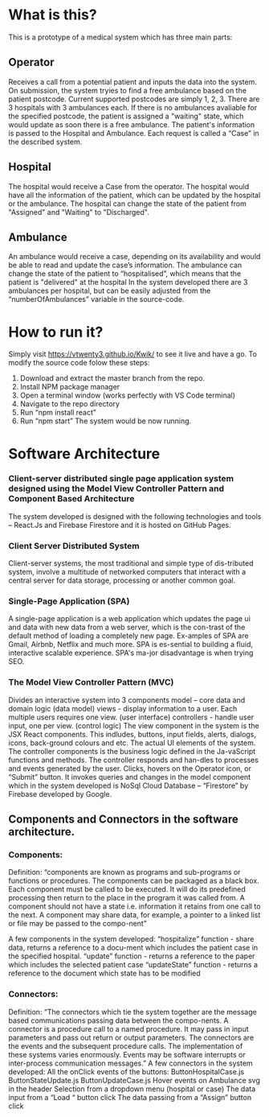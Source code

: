 # What is this?
This is a prototype of a medical system which has three main parts:

## Operator 
Receives a call from a potential patient and inputs the data into the system. On submission, the system tryies to find a free ambulance based on the patient postcode. Current supported postcodes are simply 1, 2, 3. There are 3 hospitals with 3 ambulances each. If there is no ambulances avaliable for the specified postcode, the patient is assigned a "waiting" state, which would update as soon there is a free ambulance. The patient's information is passed to the Hospital and Ambulance.   Each request is called a “Case” in the described system.

## Hospital
The hospital would receive a Case from the operator. The hospital would have all the information of the patient, which can be updated by the hospital or the ambulance. The hospital can change the state of the patient from "Assigned" and "Waiting" to "Discharged".

## Ambulance
An ambulance would receive a case, depending on its availability and would be able to read and update the case’s information. The ambulance can change the state of the patient to “hospitalised”, which means that the patient is "delivered" at the hospital In the system developed there are 3 ambulances per hospital, but can be easily adjusted from the “numberOfAmbulances” variable in the source-code. 

# How to run it?
Simply visit https://vtwenty3.github.io/Kwik/ to see it live and have a go. To modify the source code folow these steps:
1.	Download and extract the master branch from the repo. 
2.	Install NPM package manager
3.	Open a terminal window (works perfectly with VS Code terminal)
4.	Navigate to the repo directory
5.	Run “npm install react”
6.	Run “npm start”
The system would be now running.



# Software Architecture
### Client-server distributed single page application system designed using the Model View Controller Pattern and Component Based Architecture

The system developed is designed with the following technologies and tools – React.Js and Firebase Firestore and it is hosted on GitHub Pages.

### Client Server Distributed System
Client-server systems, the most traditional and simple type of dis-tributed system, involve a multitude of networked computers that interact with a central server for data storage, processing or another common goal.

### Single-Page Application (SPA)
A single-page application is a web application which updates the page ui and data with new data from a web server, which is the con-trast of the default method of loading a completely new page. Ex-amples of SPA are Gmail, Airbnb, Netflix and much more. SPA is es-sential to building a fluid, interactive scalable experience. SPA's ma-jor disadvantage is when trying SEO. 

### The Model View Controller Pattern (MVC)
Divides an interactive system into 3 components model – core data and domain logic (data model) views - display information to a user. Each multiple users requires one view. (user interface) controllers - handle user input, one per view. (control logic)
The view component in the system is the JSX React components. This indludes, buttons, input fields, alerts, dialogs, icons, back-ground colours and etc. The actual UI elements of the system.
The controller components is the business logic defined in the Ja-vaScript functions and methods. The controller responds and han-dles to processes and events generated by the user. Clicks, hovers on the Operator icon, or “Submit” button. It invokes queries and changes in the model component which in the system developed is NoSql Cloud Database – “Firestore” by Firebase developed by Google. 


##	Components and Connectors in the software architecture.
### Components:
Definition: “components are known as programs and sub-programs or functions or procedures. The components can be packaged as a black box. Each component must be called to be executed. It will do its predefined processing then return to the place in the program it was called from. A component should not have a state i.e. information it retains from one call to the next. A component may share data, for example, a pointer to a linked list or file may be passed to the compo-nent”

A few components in the system developed:
“hospitalize” function - share data, returns a reference to a docu-ment which includes the patient case in the specified hospital.
“update” function - returns a reference to the paper which includes the selected patient case
“updateState” function - returns a reference to the document which state has to be modified

### Connectors:
Definition: “The connectors which tie the system together are the message based communications passing data between the compo-nents. A connector is a procedure call to a named procedure. It may pass in input parameters and pass out return or output parameters. The connectors are the events and the subsequent procedure calls. The implementation of these systems varies enormously. Events may be software interrupts or inter-process communication messages.”
A few connectors in the system developed:
All the onClick events of the buttons:
ButtonHospitalCase.js
ButtonStateUpdate.js
ButtonUpdateCase.js
Hover events on Ambulance svg in the header
Selection from a dropdown menu (hospital or case)
The data input from a “Load “ button click
The data passing from a “Assign” button click



